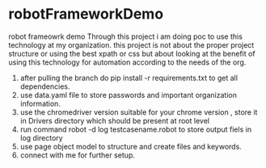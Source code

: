 # robotFrameworkDemo
robot frameowrk demo 
Through this project i am doing poc to use this technology at my organization.
this project is not about the proper project structure or using the best xpath or css but about looking at the benefit of using this technology for automation according to the needs of the org.

1. after pulling the branch do pip install -r requirements.txt to get all dependencies.
2. use data.yaml file to store passwords and important organization information.
3. use the chromedriver version suitable for your chrome version , store it in Drivers directory which should be present at root level
4. run command robot -d log testcasename.robot to store output fiels in log directory
5. use page object model to structure and create files and keywords.
6. connect with me for further setup.

